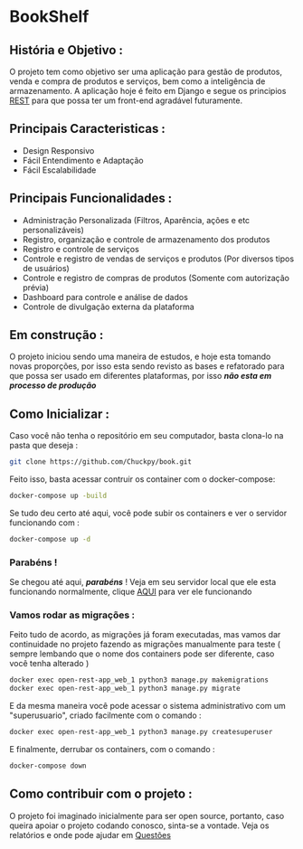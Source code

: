 # BookShelf




## História e Objetivo : 
O projeto  tem como objetivo ser uma aplicação para gestão de produtos, venda e compra de produtos e serviços, bem como a inteligência de armazenamento. A aplicação hoje é feito em Django e segue os principios [REST](https://www.infoq.com/br/articles/rest-introduction/) para que possa ter um front-end agradável futuramente.
## Principais Caracteristicas :
- Design Responsivo 
- Fácil Entendimento e Adaptação
- Fácil Escalabilidade 
## Principais Funcionalidades :
- Administração Personalizada (Filtros, Aparência, ações e etc personalizáveis)
- Registro, organização e controle de armazenamento dos produtos
- Registro e controle de serviços
- Controle e registro de vendas de serviços e produtos (Por diversos tipos de usuários)
- Controle e registro de compras de produtos (Somente com autorização prévia)
- Dashboard para controle e análise de dados
- Controle de divulgação externa da plataforma

## Em construção :

O projeto iniciou sendo uma maneira de estudos, e hoje esta tomando novas proporções, por isso esta sendo revisto as bases e refatorado para que possa ser usado em diferentes plataformas, por isso ***não esta em processo de produção***

## Como Inicializar :

Caso você não tenha o repositório em seu computador, basta clona-lo na pasta que deseja :
```bash
git clone https://github.com/Chuckpy/book.git
```
Feito isso, basta acessar contruir os container com o docker-compose:
```bash
docker-compose up -build
```
Se tudo deu certo até aqui, você pode subir os containers e ver o servidor funcionando com :
```bash
docker-compose up -d
```
### Parabéns  !
Se chegou até aqui, ***parabéns*** ! Veja em seu servidor local que ele esta funcionando normalmente, clique [AQUI](http://0.0.0.0:8000/) para ver ele funcionando  

### Vamos rodar as migrações :

Feito tudo de acordo, as migrações já foram executadas, mas vamos dar continuidade no projeto fazendo as migrações manualmente para teste ( sempre lembando que o nome dos containers pode ser diferente, caso você tenha alterado )

```bash
docker exec open-rest-app_web_1 python3 manage.py makemigrations
docker exec open-rest-app_web_1 python3 manage.py migrate
```
E da mesma maneira você pode acessar o sistema administrativo com um "superusuario", criado facilmente com o comando :

```bash
docker exec open-rest-app_web_1 python3 manage.py createsuperuser
```
E finalmente, derrubar os containers, com o comando :
```bash
docker-compose down
```

## Como contribuir com o projeto :

O projeto foi imaginado inicialmente para ser open source, portanto, caso queira apoiar o projeto codando conosco, sinta-se a vontade.
Veja os relatórios e onde pode ajudar em [Questões]('')

